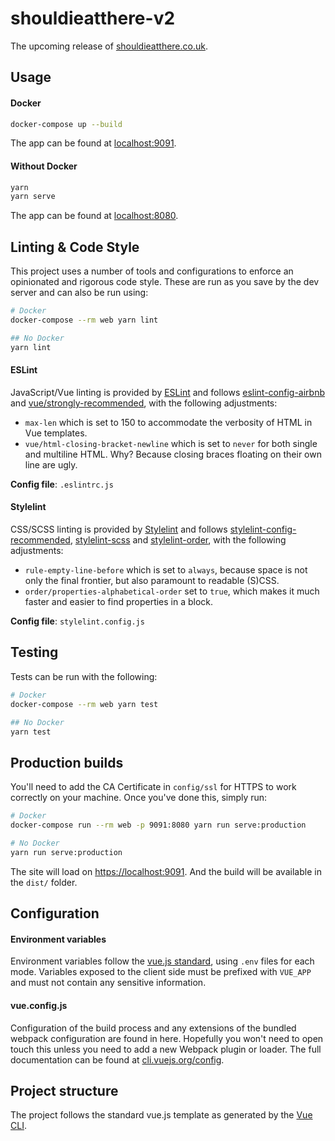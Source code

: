 # shouldieatthere-v2

The upcoming release of [shouldieatthere.co.uk](https://shouldieathere.co.uk).

## Usage

#### Docker

```bash
docker-compose up --build
```

The app can be found at [localhost:9091](http://localhost:9091).

#### Without Docker

```bash
yarn
yarn serve
```

The app can be found at [localhost:8080](http://localhost:8080).

## Linting & Code Style

This project uses a number of tools and configurations to enforce an opinionated and rigorous code style. These are run as you save by the dev server and can also be run using:

```bash
# Docker
docker-compose --rm web yarn lint

## No Docker
yarn lint
```

#### ESLint

JavaScript/Vue linting is provided by [ESLint](https://eslint.org/) and follows [eslint-config-airbnb](https://www.npmjs.com/package/eslint-config-airbnb) and [vue/strongly-recommended](https://eslint.vuejs.org/rules/), with the following adjustments:

* `max-len` which is set to 150 to accommodate the verbosity of HTML in Vue templates.
* `vue/html-closing-bracket-newline` which is set to `never` for both single and multiline HTML. Why? Because closing braces floating on their own line are ugly.

**Config file**: `.eslintrc.js`

#### Stylelint

CSS/SCSS linting is provided by [Stylelint](https://stylelint.io/) and follows [stylelint-config-recommended](https://www.npmjs.com/package/stylelint-config-recommended), [stylelint-scss](https://www.npmjs.com/package/stylelint-scss) and [stylelint-order](https://www.npmjs.com/package/stylelint-order), with the following adjustments:

* `rule-empty-line-before` which is set to `always`, because space is not only the final frontier, but also paramount to readable (S)CSS.
* `order/properties-alphabetical-order` set to `true`, which makes it much faster and easier to find properties in a block.

**Config file**: `stylelint.config.js`


## Testing

Tests can be run with the following:

```bash
# Docker
docker-compose --rm web yarn test

## No Docker
yarn test
```
## Production builds

You'll need to add the CA Certificate in `config/ssl` for HTTPS to work correctly on your machine. Once you've done this, simply run:

```bash
# Docker
docker-compose run --rm web -p 9091:8080 yarn run serve:production

# No Docker
yarn run serve:production
```

The site will load on [https://localhost:9091](https://localhost:9091). And the build will be available in the `dist/` folder.

## Configuration

#### Environment variables

  Environment variables follow the [vue.js standard](https://cli.vuejs.org/guide/mode-and-env.html#environment-variables), using `.env` files for each mode. Variables exposed to the client side must be prefixed with `VUE_APP` and must not contain any sensitive information.
  
#### vue.config.js

Configuration of the build process and any extensions of the bundled webpack configuration are found in here. Hopefully you won't need to open touch this unless you need to add a new Webpack plugin or loader. The full documentation can be found at [cli.vuejs.org/config](https://cli.vuejs.org/config).

## Project structure

The project follows the standard vue.js template as generated by the [Vue CLI](https://cli.vuejs.org/).
